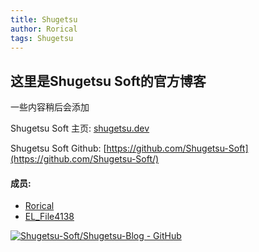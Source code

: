 ```yaml
---
title: Shugetsu
author: Rorical
tags: Shugetsu
---
```


## 这里是Shugetsu Soft的官方博客

一些内容稍后会添加
<!-- more -->

Shugetsu Soft 主页: [shugetsu.dev](https://shugetsu.dev/)

Shugetsu Soft Github: [https://github.com/Shugetsu-Soft](https://github.com/Shugetsu-Soft/)

#### 成员:
- [Rorical](https://rorical.blue/)
- [EL_File4138](https://elfile4138.moe/)



[![Shugetsu-Soft/Shugetsu-Blog - GitHub](https://gh-card.dev/repos/Shugetsu-Soft/Shugetsu-Blog.svg)](https://github.com/Shugetsu-Soft/Shugetsu-Blog)
